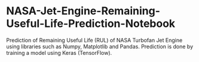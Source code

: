 # NASA-Jet-Engine-Remaining-Useful-Life-Prediction-Notebook
Prediction of Remaining Useful Life (RUL) of NASA Turbofan Jet Engine using libraries such as Numpy, Matplotlib and Pandas. Prediction is done by training a model using Keras (TensorFlow).
